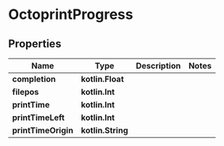 
# OctoprintProgress

## Properties
Name | Type | Description | Notes
------------ | ------------- | ------------- | -------------
**completion** | **kotlin.Float** |  | 
**filepos** | **kotlin.Int** |  | 
**printTime** | **kotlin.Int** |  | 
**printTimeLeft** | **kotlin.Int** |  | 
**printTimeOrigin** | **kotlin.String** |  | 



